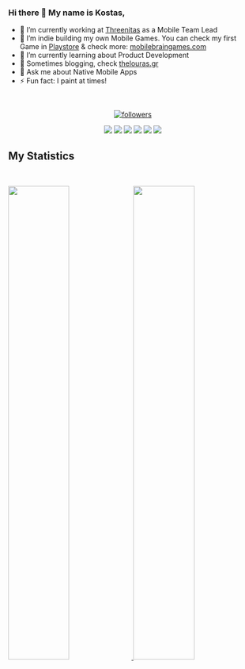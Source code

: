 ### Hi there 👋 My name is Kostas,


- 🔭 I’m currently working at [Threenitas](https://threenitas.com) as a Mobile Team Lead
- 📱 I’m indie building my own Mobile Games. You can check my first Game in [Playstore](https://play.google.com/store/apps/details?id=thelouras.pattern.game&hl=en_US&gl=US) & check more: [mobilebraingames.com](https://thelouras.gr/Mobile-Brain-Games-Site/)
- 🌱 I’m currently learning about Product Development
- 📖 Sometimes blogging, check [thelouras.gr](https://thelouras.gr/)
- 💬 Ask me about Native Mobile Apps 
- ⚡ Fun fact: I paint at times! 

<br>
<p align="center">
  <a href="https://github.com/Thelouras58?tab=followers">
    <img alt="followers" title="Follow me on Github" src="https://custom-icon-badges.herokuapp.com/github/followers/Thelouras58?color=236ad3&labelColor=1155ba&style=for-the-badge&logo=person-add&label=Follow&logoColor=white"/></a>
<p>
<div align="center">
  <img src="https://img.shields.io/badge/-Kotlin-CAB8FF?style=for-the-badge&logo=kotlin&logoColor=CAB8FF&labelColor=282828">
  <img src="https://img.shields.io/badge/-Java-CAB8FF?style=for-the-badge&logo=Java&logoColor=CAB8FF&labelColor=282828">
  <img src="https://img.shields.io/badge/-Android-CAB8FF?style=for-the-badge&logo=Android&logoColor=CAB8FF&labelColor=282828">
   <img src="https://img.shields.io/badge/-iOS-CAB8FF?style=for-the-badge&logo=iOS&logoColor=CAB8FF&labelColor=282828">
   <img src="https://img.shields.io/badge/-Swift-CAB8FF?style=for-the-badge&logo=Swift&logoColor=CAB8FF&labelColor=282828">
  <img src="https://img.shields.io/badge/-Mobile_Apps-CAB8FF?style=for-the-badge&logo=Mobile_Apps&logoColor=CAB8FF&labelColor=282828">
</div>
</p>

## My Statistics

<br/>
<p align="left">
  <a href="https://www.thelouras.gr/">
  <img width="49.5%" src="https://github-readme-stats.vercel.app/api?username=Thelouras58&show_icons=true&theme=gruvbox&hide_border=true" />
    <img width="49.5%" src="https://github-readme-streak-stats.herokuapp.com/?user=Thelouras58&theme=gruvbox&hide_border=true" />
  </a>
</p>
<br>


